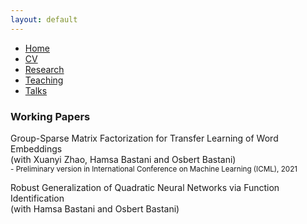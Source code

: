 ```yaml
---
layout: default
---
```


<ul>
<li><a href="./">Home</a></li>
<li><a href="./cv.html">CV</a></li>
<li><a href="./research.html">Research</a></li>
<li><a href="./teaching.html">Teaching</a></li>
<li><a href="./talks.html">Talks</a></li>
</ul>

<div>
    <h3>Working Papers</h3>
    <p>Group-Sparse Matrix Factorization for Transfer Learning of Word Embeddings<br>
    (with Xuanyi Zhao, Hamsa Bastani and Osbert Bastani)<br>
    <small>- Preliminary version in International Conference on Machine Learning (ICML), 2021</small></p>
    <p>Robust Generalization of Quadratic Neural Networks via Function Identification<br>
    (with Hamsa Bastani and Osbert Bastani)</p>
</div>